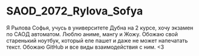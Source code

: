 # SAOD_2072_Rylova_Sofya

Я Рылова Софья, учусь в университете Дубна на 2 курсе, хочу экзамен по САОД автоматом. Люблю аниме, мангу и Жожу. Обожаю свой старенький ноутбук, который еле пашет и даже не может напечатать текст. Обожаю GitHub и все виды взаимодействия с ним. <3